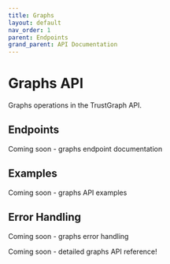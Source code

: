 ```yaml
---
title: Graphs
layout: default
nav_order: 1
parent: Endpoints
grand_parent: API Documentation
---
```


# Graphs API

Graphs operations in the TrustGraph API.

## Endpoints

Coming soon - graphs endpoint documentation

## Examples

Coming soon - graphs API examples

## Error Handling

Coming soon - graphs error handling

Coming soon - detailed graphs API reference\!
